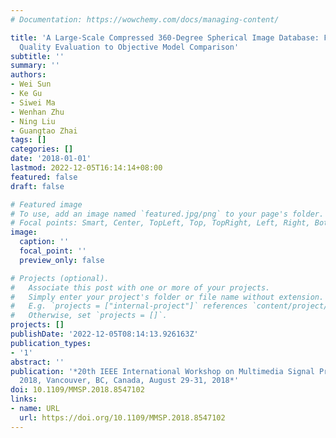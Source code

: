 ```yaml
---
# Documentation: https://wowchemy.com/docs/managing-content/

title: 'A Large-Scale Compressed 360-Degree Spherical Image Database: From Subjective
  Quality Evaluation to Objective Model Comparison'
subtitle: ''
summary: ''
authors:
- Wei Sun
- Ke Gu
- Siwei Ma
- Wenhan Zhu
- Ning Liu
- Guangtao Zhai
tags: []
categories: []
date: '2018-01-01'
lastmod: 2022-12-05T16:14:14+08:00
featured: false
draft: false

# Featured image
# To use, add an image named `featured.jpg/png` to your page's folder.
# Focal points: Smart, Center, TopLeft, Top, TopRight, Left, Right, BottomLeft, Bottom, BottomRight.
image:
  caption: ''
  focal_point: ''
  preview_only: false

# Projects (optional).
#   Associate this post with one or more of your projects.
#   Simply enter your project's folder or file name without extension.
#   E.g. `projects = ["internal-project"]` references `content/project/deep-learning/index.md`.
#   Otherwise, set `projects = []`.
projects: []
publishDate: '2022-12-05T08:14:13.926163Z'
publication_types:
- '1'
abstract: ''
publication: '*20th IEEE International Workshop on Multimedia Signal Processing, MMSP
  2018, Vancouver, BC, Canada, August 29-31, 2018*'
doi: 10.1109/MMSP.2018.8547102
links:
- name: URL
  url: https://doi.org/10.1109/MMSP.2018.8547102
---
```

